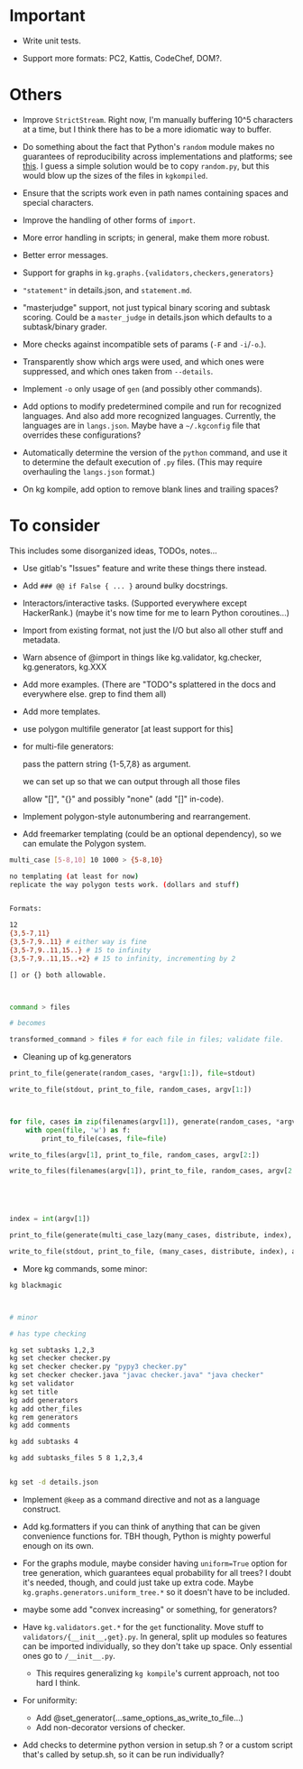 <!-- NOTE TO CONTRIBUTORS: PLEASE DON'T EDIT THIS FILE. -->
<!-- Edit docs_src/HELP.md instead, then run './makedocs'. -->


# Important  

- Write unit tests.  

- Support more formats: PC2, Kattis, CodeChef, DOM?. 



# Others  

- Improve `StrictStream`. Right now, I'm manually buffering 10^5 characters at a time, but I think there has to be a more idiomatic way to buffer.  

- Do something about the fact that Python's `random` module makes no guarantees of reproducibility across implementations and platforms; see [this](https://stackoverflow.com/questions/8786084/reproducibility-of-python-pseudo-random-numbers-across-systems-and-versions). I guess a simple solution would be to copy `random.py`, but this would blow up the sizes of the files in `kgkompiled`.

- Ensure that the scripts work even in path names containing spaces and special characters. 

- Improve the handling of other forms of `import`.

- More error handling in scripts; in general, make them more robust.

- Better error messages. 

- Support for graphs in `kg.graphs.{validators,checkers,generators}`

- `"statement"` in details.json, and `statement.md`.

- "masterjudge" support, not just typical binary scoring and subtask scoring. Could be a `master_judge` in details.json which defaults to a subtask/binary grader. 

- More checks against incompatible sets of params (`-F` and `-i`/`-o`.).

- Transparently show which args were used, and which ones were suppressed, and which ones taken from `--details`.

- Implement `-o` only usage of `gen` (and possibly other commands).

- Add options to modify predetermined compile and run for recognized languages. And also add more recognized languages. Currently, the languages are in `langs.json`. Maybe have a `~/.kgconfig` file that overrides these configurations?

- Automatically determine the version of the `python` command, and use it to determine the default execution of `.py` files. (This may require overhauling the `langs.json` format.)

- On kg kompile, add option to remove blank lines and trailing spaces?


# To consider  

This includes some disorganized ideas, TODOs, notes...

- Use gitlab's "Issues" feature and write these things there instead.  

- Add `### @@ if False { ... }` around bulky docstrings.

- Interactors/interactive tasks. (Supported everywhere except HackerRank.) (maybe it's now time for me to learn Python coroutines...)

- Import from existing format, not just the I/O but also all other stuff and metadata.

- Warn absence of @import in things like kg.validator, kg.checker, kg.generators, kg.XXX

- Add more examples. (There are "TODO"s splattered in the docs and everywhere else. grep to find them all)

- Add more templates.

- use polygon multifile generator [at least support for this]

- for multi-file generators:

    pass the pattern string {1-5,7,8} as argument.  

    we can set up so that we can output through all those files

    allow "[]", "{}" and possibly "none" (add "[]" in-code).

- Implement polygon-style autonumbering and rearrangement.

- Add freemarker templating (could be an optional dependency), so we can emulate the Polygon system.

```bash
multi_case [5-8,10] 10 1000 > {5-8,10}

no templating (at least for now)
replicate the way polygon tests work. (dollars and stuff)


Formats:

12
{3,5-7,11}
{3,5-7,9..11} # either way is fine
{3,5-7,9..11,15..} # 15 to infinity
{3,5-7,9..11,15..+2} # 15 to infinity, incrementing by 2

[] or {} both allowable.



command > files

# becomes

transformed_command > files # for each file in files; validate file.
```

- Cleaning up of kg.generators

```python
print_to_file(generate(random_cases, *argv[1:]), file=stdout)

write_to_file(stdout, print_to_file, random_cases, argv[1:])



for file, cases in zip(filenames(argv[1]), generate(random_cases, *argv[2:])):
    with open(file, 'w') as f:
        print_to_file(cases, file=file)

write_to_files(argv[1], print_to_file, random_cases, argv[2:])

write_to_files(filenames(argv[1]), print_to_file, random_cases, argv[2:])





index = int(argv[1])

print_to_file(generate(multi_case_lazy(many_cases, distribute, index), *argv[2:]), file=stdout)

write_to_file(stdout, print_to_file, (many_cases, distribute, index), argv[2:])
```

- More kg commands, some minor:

```bash
kg blackmagic



# minor

# has type checking

kg set subtasks 1,2,3
kg set checker checker.py
kg set checker checker.py "pypy3 checker.py"
kg set checker checker.java "javac checker.java" "java checker"
kg set validator
kg set title
kg add generators
kg add other_files
kg rem generators
kg add comments

kg add subtasks 4

kg add subtasks_files 5 8 1,2,3,4


kg set -d details.json
```

- Implement `@keep` as a command directive and not as a language construct.

- Add kg.formatters if you can think of anything that can be given convenience functions for. TBH though, Python is mighty powerful enough on its own.

- For the graphs module, maybe consider having  `uniform=True` option for tree generation, which guarantees equal probability for all trees? I doubt it's needed, though, and could just take up extra code. Maybe `kg.graphs.generators.uniform_tree.*` so it doesn't have to be included. 

- maybe some add "convex increasing" or something, for generators?
 
- Have `kg.validators.get.*` for the `get` functionality. Move stuff to `validators/{__init__,get}.py`. In general, split up modules so features can be imported individually, so they don't take up space. Only essential ones go to `/__init__.py`.  
    - This requires generalizing `kg kompile`'s current approach, not too hard I think.

- For uniformity:
    
    - Add @set_generator(...same_options_as_write_to_file...)
    - Add non-decorator versions of checker.

- Add checks to determine python version in setup.sh ? or a custom script that's called by setup.sh, so it can be run individually?



